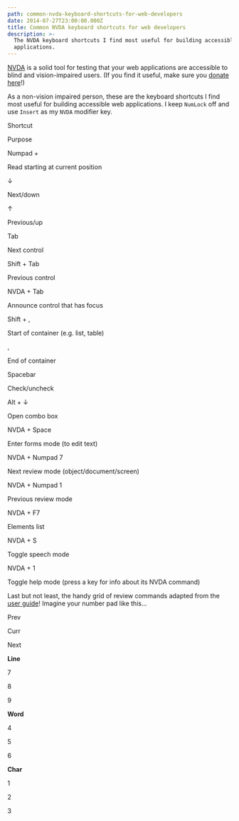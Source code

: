 ```yaml
---
path: common-nvda-keyboard-shortcuts-for-web-developers
date: 2014-07-27T23:00:00.000Z
title: Common NVDA keyboard shortcuts for web developers
description: >-
  The NVDA keyboard shortcuts I find most useful for building accessible web
  applications.
---
```

[NVDA](http://nvda-project.org/) is a solid tool for testing that your web applications are accessible to blind and vision-impaired users. (If you find it useful, make sure you [donate here](http://www.nvaccess.org/donate/)!)

As a non-vision impaired person, these are the keyboard shortcuts I find most useful for building accessible web applications. I keep `NumLock` off and use `Insert` as my `NVDA` modifier key.

Shortcut

Purpose

Numpad +

Read starting at current position

↓

Next/down

↑

Previous/up

Tab

Next control

Shift + Tab

Previous control

NVDA + Tab

Announce control that has focus

Shift + ,

Start of container (e.g. list, table)

,

End of container

Spacebar

Check/uncheck

Alt + ↓

Open combo box

NVDA + Space

Enter forms mode (to edit text)

NVDA + Numpad 7

Next review mode (object/document/screen)

NVDA + Numpad 1

Previous review mode

NVDA + F7

Elements list

NVDA + S

Toggle speech mode

NVDA + 1

Toggle help mode (press a key for info about its NVDA command)

Last but not least, the handy grid of review commands adapted from the [user guide](http://community.nvda-project.org/documentation/userGuide.html)! Imagine your number pad like this...

Prev

Curr

Next

**Line**

7

8

9

**Word**

4

5

6

**Char**

1

2

3
